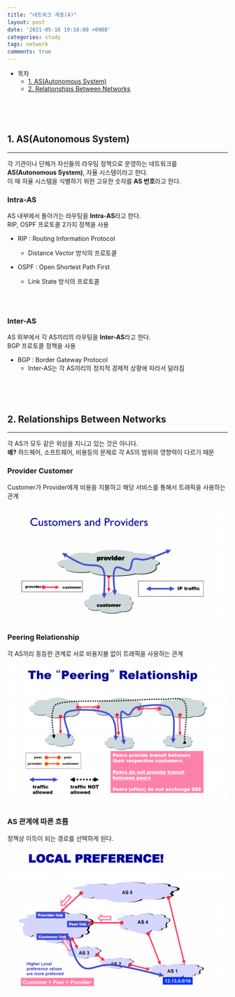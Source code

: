 ```yaml
---
title: "네트워크 계층(4)"
layout: post
date: '2021-05-16 19:10:00 +0900'
categories: study
tags: network
comments: true
---
```


- 목차
    - [1. AS(Autonomous System)](#1-as-autonomous-system)
    - [2. Relationships Between Networks](#2-relationships-between-networks)
<br>
<br>
<br>

## 1. AS(Autonomous System)
---
각 기관이나 단체가 자신들의 라우팅 정책으로 운영하는 네트워크를<br>
**AS(Autonomous System)**, 자율 시스템이라고 한다.<br>
이 때 자율 시스템을 식별하기 위한 고유한 숫자를 **AS 번호**라고 한다.<br>

### Intra-AS
AS 내부에서 돌아가는 라우팅을 **Intra-AS**라고 한다.<br>
RIP, OSPF 프로토콜 2가지 정책을 사용<br>

- RIP : Routing Information Protocol
    - Distance Vector 방식의 프로토콜

- OSPF : Open Shortest Path First
    - Link State 방식의 프로토콜

<br>
<br>

### Inter-AS
AS 외부에서 각 AS끼리의 라우팅을 **Inter-AS**라고 한다.<br>
BGP 프로토콜 정책을 사용<br>

- BGP : Border Gateway Protocol
    - Inter-AS는 각 AS끼리의 정치적 경제적 상황에 따라서 달라짐<br>


<br>
<br>
<br>

## 2. Relationships Between Networks
---
각 AS가 모두 같은 위상을 지니고 있는 것은 아니다.<br>
**왜?** 하드웨어, 소프트웨어, 비용등의 문제로 각 AS의 범위와 영향력이 다르기 때문<br>


### Provider Customer
Customer가 Provider에게 비용을 지불하고 해당 서비스를 통해서 트래픽을 사용하는 관계<br>

![ex_screenshot](/assets/img/cp.PNG)<br>

### Peering Relationship
각 AS끼리 동등한 관계로 서로 비용지불 없이 트래픽을 사용하는 관계<br>

![ex_screenshot](/assets/img/peering.PNG)<br>


### AS 관계에 따른 흐름
정책상 이득이 되는 경로를 선택하게 된다.<br>

![ex_screenshot](/assets/img/asflow.PNG)<br>
